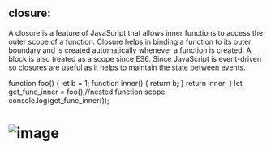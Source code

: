 ## closure:
A closure is a feature of JavaScript that allows inner functions to access the outer scope of a function. Closure helps in binding a function to its outer boundary and is created automatically whenever a function is created. A block is also treated as a scope since ES6. Since JavaScript is event-driven so closures are useful as it helps to maintain the state between events.

function foo() {
    let b = 1;
    function inner() {
        return b;
    }
    return inner;
}
let get_func_inner = foo();//nested function scope
 console.log(get_func_inner());

![image](https://github.com/ayaabumtawea12/Mastering-javascript-in-20-days/assets/120716752/2e894db3-59e0-458d-8bd7-b5aac4e5bd76)
===========================================================
